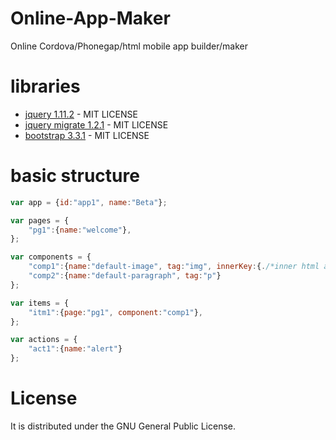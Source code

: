 # Online-App-Maker
Online Cordova/Phonegap/html mobile app builder/maker

# libraries
* [jquery 1.11.2](https://github.com/jquery/jquery) - MIT LICENSE 
* [jquery migrate 1.2.1](https://github.com/jquery/jquery-migrate/) - MIT LICENSE 
* [bootstrap 3.3.1](https://github.com/twbs/bootstrap) - MIT LICENSE 
 

# basic structure
```javascript
var app = {id:"app1", name:"Beta"};

var pages = {
	"pg1":{name:"welcome"},
};

var components = {
	"comp1":{name:"default-image", tag:"img", innerKey:{./*inner html attr + options*/.}},
	"comp2":{name:"default-paragraph", tag:"p"}
};

var items = {
	"itm1":{page:"pg1", component:"comp1"},
};

var actions = {
	"act1":{name:"alert"}
};
```

# License
It is distributed under the GNU General Public License. 
